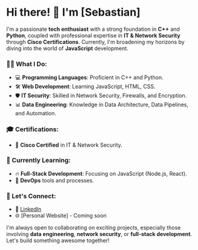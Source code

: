 # Hi there! 👋 I'm [Sebastian]

I'm a passionate **tech enthusiast** with a strong foundation in **C++** and **Python**, coupled with professional expertise in **IT & Network Security** through **Cisco Certifications**. 
Currently, I'm broadening my horizons by diving into the world of **JavaScript** development.

### 👨‍💻 What I Do:
- 💻 **Programming Languages**: Proficient in C++ and Python.
- 🛠️ **Web Development**: Learning JavaScript, HTML, CSS.
- 🛡️ **IT Security**: Skilled in Network Security, Firewalls, and Encryption.
- 📊 **Data Engineering**: Knowledge in Data Architecture, Data Pipelines, and Automation.
  
### 🎓 Certifications:
- 🏅 **Cisco Certified** in IT & Network Security.

### 🌱 Currently Learning:
- 🔥 **Full-Stack Development**: Focusing on JavaScript (Node.js, React).
- 🔧 **DevOps** tools and processes.

### 🤝 Let's Connect:
- 💼 [LinkedIn](https://www.linkedin.com/in/sebbersan/)
- 🌐 [Personal Website] - Coming soon
  
I'm always open to collaborating on exciting projects, especially those involving **data engineering**, **network security**, or **full-stack development**. Let's build something awesome together!

<!--
**SebBersan/SebBersan** is a ✨ _special_ ✨ repository because its `README.md` (this file) appears on your GitHub profile.

Here are some ideas to get you started:

- 🔭 I’m currently working on ...
- 🌱 I’m currently learning ...
- 👯 I’m looking to collaborate on ...
- 🤔 I’m looking for help with ...
- 💬 Ask me about ...
- 📫 How to reach me: ...
- 😄 Pronouns: ...
- ⚡ Fun fact: ...
-->
